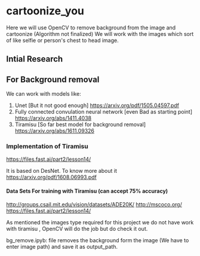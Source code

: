 # cartoonize_you
Here we will use OpenCV to remove background from the image and cartoonize (Algorithm not finalized)
We will work with the images which sort of like selfie or person's chest to head image.

## Intial Research 

## For Background removal 

We can work with models like:
1. Unet [But it not good enough] https://arxiv.org/pdf/1505.04597.pdf 
2. Fully connected convulation neural network [even Bad as starting point] https://arxiv.org/abs/1411.4038 
3. Tiramisu [So far best model for background removal] https://arxiv.org/abs/1611.09326 

### Implementation of Tiramisu
https://files.fast.ai/part2/lesson14/

It is based on DesNet. To know more about it https://arxiv.org/pdf/1608.06993.pdf

#### Data Sets For training with Tiramisu (can accept 75% accuracy)

http://groups.csail.mit.edu/vision/datasets/ADE20K/
http://mscoco.org/
https://files.fast.ai/part2/lesson14/

As mentioned the images type required for this project we do not have work with tiramisu , OpenCV will do the job but do check it out.

bg_remove.ipyb: file removes the background form the image (We have to enter image path) and save it as output_path.



